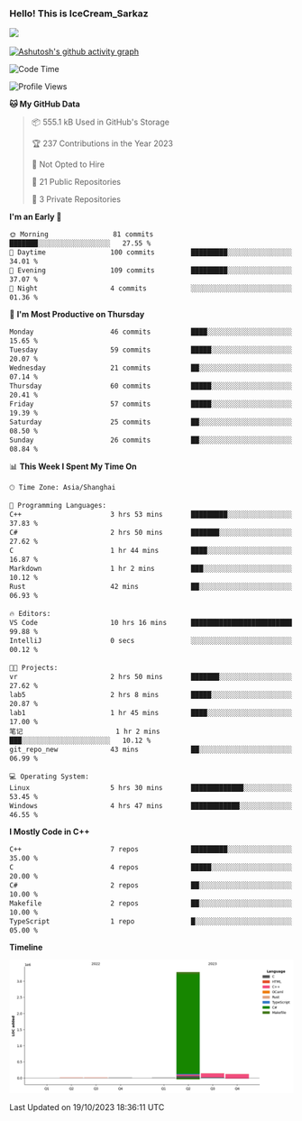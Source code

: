 ### Hello! This is IceCream_Sarkaz

![](https://github-readme-stats.vercel.app/api?username=Huang-Yuhan&theme=dark)

[![Ashutosh's github activity graph](https://github-readme-activity-graph.vercel.app/graph?username=Huang-Yuhan&bg_color=000000&color=ffffff&line=c061cb&point=c64600&area=true&hide_border=true)](https://github.com/ashutosh00710/github-readme-activity-graph)


<!--START_SECTION:waka-->
![Code Time](http://img.shields.io/badge/Code%20Time-328%20hrs%2019%20mins-blue)

![Profile Views](http://img.shields.io/badge/Profile%20Views-0-blue)

**🐱 My GitHub Data** 

> 📦 555.1 kB Used in GitHub's Storage 
 > 
> 🏆 237 Contributions in the Year 2023
 > 
> 🚫 Not Opted to Hire
 > 
> 📜 21 Public Repositories 
 > 
> 🔑 3 Private Repositories 
 > 
**I'm an Early 🐤** 

```text
🌞 Morning                81 commits          ███████░░░░░░░░░░░░░░░░░░   27.55 % 
🌆 Daytime                100 commits         █████████░░░░░░░░░░░░░░░░   34.01 % 
🌃 Evening                109 commits         █████████░░░░░░░░░░░░░░░░   37.07 % 
🌙 Night                  4 commits           ░░░░░░░░░░░░░░░░░░░░░░░░░   01.36 % 
```
📅 **I'm Most Productive on Thursday** 

```text
Monday                   46 commits          ████░░░░░░░░░░░░░░░░░░░░░   15.65 % 
Tuesday                  59 commits          █████░░░░░░░░░░░░░░░░░░░░   20.07 % 
Wednesday                21 commits          ██░░░░░░░░░░░░░░░░░░░░░░░   07.14 % 
Thursday                 60 commits          █████░░░░░░░░░░░░░░░░░░░░   20.41 % 
Friday                   57 commits          █████░░░░░░░░░░░░░░░░░░░░   19.39 % 
Saturday                 25 commits          ██░░░░░░░░░░░░░░░░░░░░░░░   08.50 % 
Sunday                   26 commits          ██░░░░░░░░░░░░░░░░░░░░░░░   08.84 % 
```


📊 **This Week I Spent My Time On** 

```text
🕑︎ Time Zone: Asia/Shanghai

💬 Programming Languages: 
C++                      3 hrs 53 mins       █████████░░░░░░░░░░░░░░░░   37.83 % 
C#                       2 hrs 50 mins       ███████░░░░░░░░░░░░░░░░░░   27.62 % 
C                        1 hr 44 mins        ████░░░░░░░░░░░░░░░░░░░░░   16.87 % 
Markdown                 1 hr 2 mins         ███░░░░░░░░░░░░░░░░░░░░░░   10.12 % 
Rust                     42 mins             ██░░░░░░░░░░░░░░░░░░░░░░░   06.93 % 

🔥 Editors: 
VS Code                  10 hrs 16 mins      █████████████████████████   99.88 % 
IntelliJ                 0 secs              ░░░░░░░░░░░░░░░░░░░░░░░░░   00.12 % 

🐱‍💻 Projects: 
vr                       2 hrs 50 mins       ███████░░░░░░░░░░░░░░░░░░   27.62 % 
lab5                     2 hrs 8 mins        █████░░░░░░░░░░░░░░░░░░░░   20.87 % 
lab1                     1 hr 45 mins        ████░░░░░░░░░░░░░░░░░░░░░   17.00 % 
笔记                       1 hr 2 mins         ███░░░░░░░░░░░░░░░░░░░░░░   10.12 % 
git_repo_new             43 mins             ██░░░░░░░░░░░░░░░░░░░░░░░   06.99 % 

💻 Operating System: 
Linux                    5 hrs 30 mins       █████████████░░░░░░░░░░░░   53.45 % 
Windows                  4 hrs 47 mins       ████████████░░░░░░░░░░░░░   46.55 % 
```

**I Mostly Code in C++** 

```text
C++                      7 repos             █████████░░░░░░░░░░░░░░░░   35.00 % 
C                        4 repos             █████░░░░░░░░░░░░░░░░░░░░   20.00 % 
C#                       2 repos             ██░░░░░░░░░░░░░░░░░░░░░░░   10.00 % 
Makefile                 2 repos             ██░░░░░░░░░░░░░░░░░░░░░░░   10.00 % 
TypeScript               1 repo              █░░░░░░░░░░░░░░░░░░░░░░░░   05.00 % 
```



**Timeline**

![Lines of Code chart](https://raw.githubusercontent.com/Huang-Yuhan/Huang-Yuhan/main/assets/bar_graph.png)


 Last Updated on 19/10/2023 18:36:11 UTC
<!--END_SECTION:waka-->
